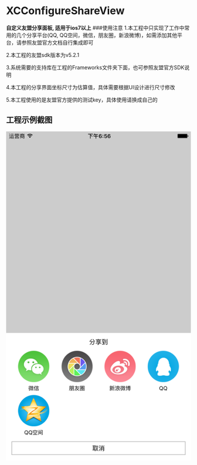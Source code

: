XCConfigureShareView
=================
**自定义友盟分享面板, 适用于ios7以上**
###使用注意
1.本工程中只实现了工作中常用的几个分享平台(QQ, QQ空间，微信，朋友圈，新浪微博)，如需添加其他平台，请参照友盟官方文档自行集成即可

2.本工程的友盟sdk版本为v5.2.1

3.系统需要的支持库在工程的Frameworks文件夹下面，也可参照友盟官方SDK说明

4.本工程的分享界面坐标尺寸为估算值，具体需要根据UI设计进行尺寸修改

5.本工程使用的是友盟官方提供的测试key，具体使用请换成自己的


工程示例截图
-------
![Image text](https://raw.githubusercontent.com/CoderXC/GitPhotoCode/master/XCConfigureShare/Simulator%20Screen%20Shot%202016%E5%B9%B46%E6%9C%8829%E6%97%A5%2018.56.36.png)
